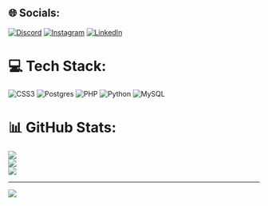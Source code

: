 
## 🌐 Socials:
[![Discord](https://img.shields.io/badge/Discord-%237289DA.svg?logo=discord&logoColor=white)](https://discord.gg/https://discord.gg/vG6x8udVRB) [![Instagram](https://img.shields.io/badge/Instagram-%23E4405F.svg?logo=Instagram&logoColor=white)](https://instagram.com/hemang.joshi_) [![LinkedIn](https://img.shields.io/badge/LinkedIn-%230077B5.svg?logo=linkedin&logoColor=white)](https://linkedin.com/in/hemang-joshi-097849328) 

# 💻 Tech Stack:
![CSS3](https://img.shields.io/badge/css3-%231572B6.svg?style=for-the-badge&logo=css3&logoColor=white) ![Postgres](https://img.shields.io/badge/postgres-%23316192.svg?style=for-the-badge&logo=postgresql&logoColor=white) ![PHP](https://img.shields.io/badge/php-%23777BB4.svg?style=for-the-badge&logo=php&logoColor=white) ![Python](https://img.shields.io/badge/python-3670A0?style=for-the-badge&logo=python&logoColor=ffdd54) ![MySQL](https://img.shields.io/badge/mysql-4479A1.svg?style=for-the-badge&logo=mysql&logoColor=white)
# 📊 GitHub Stats:
![](https://github-readme-stats.vercel.app/api?username=hemangjoshi&theme=radical&hide_border=true&include_all_commits=true&count_private=true)<br/>
![](https://github-readme-streak-stats.herokuapp.com/?user=hemangjoshi&theme=radical&hide_border=true)<br/>
![](https://github-readme-stats.vercel.app/api/top-langs/?username=hemangjoshi&theme=radical&hide_border=true&include_all_commits=true&count_private=true&layout=compact)

---
[![](https://visitcount.itsvg.in/api?id=hemangjoshi&icon=6&color=0)](https://visitcount.itsvg.in)

<!-- Proudly created with GPRM ( https://gprm.itsvg.in ) -->
